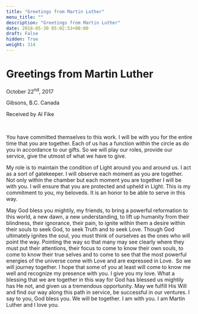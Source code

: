 ```yaml
---
title: "Greetings from Martin Luther"
menu_title: ""
description: "Greetings from Martin Luther"
date: 2018-05-30 05:02:53+00:00
draft: False
hidden: True
weight: 314
---
```

# Greetings from Martin Luther

October 22<sup>nd</sup>, 2017

Gibsons, B.C. Canada

Received by Al Fike

 

You have committed themselves to this work. I will be with you for the entire time that you are together. Each of us has a function within the circle as do you in accordance to our gifts. So we will play our roles, provide our service, give the utmost of what we have to give.

My role is to maintain the condition of Light around you and around us. I act as a sort of gatekeeper. I will observe each moment as you are together. Not only within the chamber but each moment you are together I will be with you. I will ensure that you are protected and upheld in Light. This is my commitment to you, my beloveds. It is an honor to be able to serve in this way. 

May God bless you mightily, my friends, to bring a powerful reformation to this world, a new dawn, a new understanding, to lift up humanity from their blindness, their ignorance, their pain, to ignite within them a desire within their souls to seek God, to seek Truth and to seek Love. Though God ultimately ignites the soul, you must think of ourselves as the ones who will point the way. Pointing the way so that many may see clearly where they must put their attentions, their focus to come to know their own souls, to come to know their true selves and to come to see that the most powerful energies of the universe come with Love and are expressed in Love. 
So we will journey together. I hope that some of you at least will come to know me well and recognize my presence with you. I give you my love. What a blessing that we are together in this way for God has blessed us mightily has He not, and given us a tremendous opportunity. May we fulfill His Will and find our way along this path in service, be successful in our ventures. I say to you, God bless you. We will be together. I am with you. I am Martin Luther and I love you.